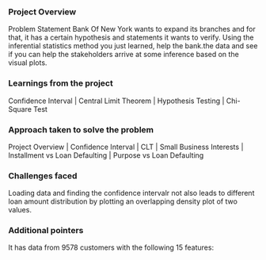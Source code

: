 ### Project Overview

 Problem Statement
Bank Of New York wants to expand its branches and for that, it has a certain hypothesis and statements it wants to verify. Using the inferential statistics method you just learned, help the bank.the data and see if you can help the stakeholders arrive at some inference based on the visual plots.


### Learnings from the project

 Confidence Interval |
Central Limit Theorem |
Hypothesis Testing |
Chi-Square Test


### Approach taken to solve the problem

 Project Overview |
Confidence Interval |
CLT |
Small Business Interests |
Installment vs Loan Defaulting |
Purpose vs Loan Defaulting


### Challenges faced

 Loading data and finding the confidence intervalr not also leads to different loan amount distribution by plotting an overlapping density plot of two values.



### Additional pointers

 
It has data from 9578 customers with the following 15 features:


